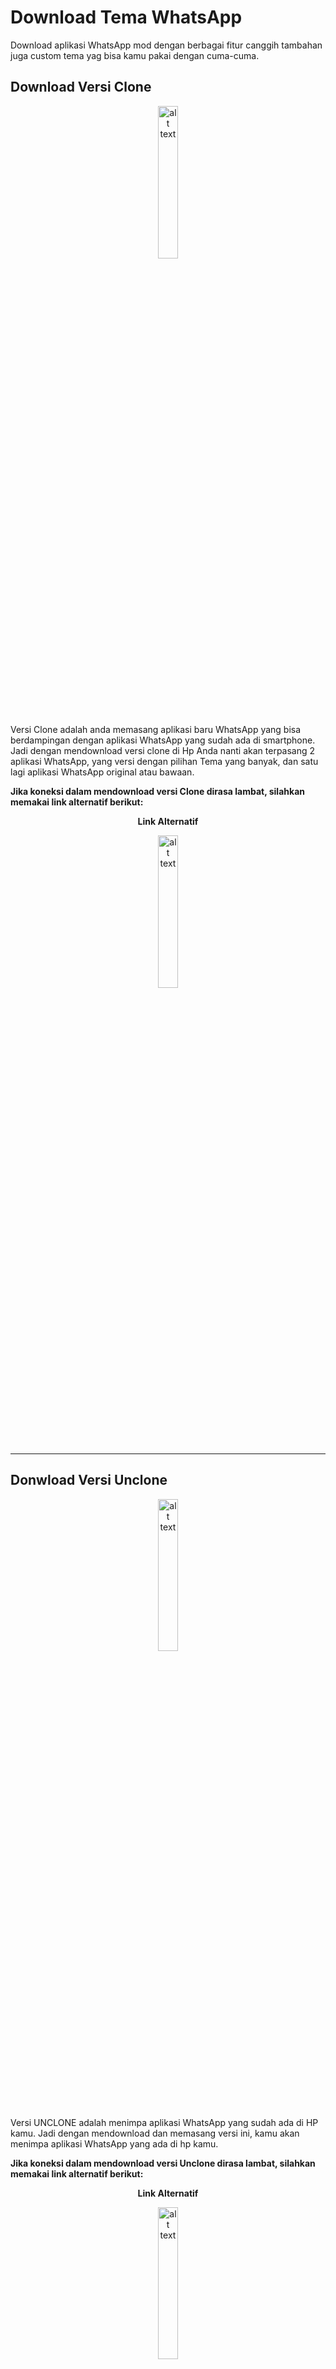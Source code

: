 # Download Tema WhatsApp

Download aplikasi WhatsApp mod dengan berbagai fitur canggih tambahan juga custom tema yag bisa kamu pakai dengan cuma-cuma.


## Download Versi Clone

<p align=center>
<a href="https://github.com/colddrygame/wap/raw/master/raw/Clone-FMWA.8.60F_By-FouadMODS.apk"><img src="https://img.over-blog-kiwi.com/3/16/18/03/20190119/ob_4f9c9e_registry-fix-download.png" alt="alt text" width="25%"></a>
</p>

Versi Clone adalah anda memasang aplikasi baru WhatsApp yang bisa berdampingan dengan aplikasi WhatsApp yang sudah ada di smartphone. Jadi dengan mendownload versi clone di Hp Anda nanti akan terpasang 2 aplikasi WhatsApp, yang versi dengan pilihan Tema yang banyak, dan satu lagi aplikasi WhatsApp original atau bawaan.


**Jika koneksi dalam mendownload versi Clone dirasa lambat, silahkan memakai link alternatif berikut:**

<p align=center>
  <b>Link Alternatif</b>
  </p>
<p align=center>
<a href="https://archive.org/download/yowa-8.45/Clone-FMWA.8.60F_By-FouadMODS.apk"><img src="https://img.over-blog-kiwi.com/3/16/18/03/20190119/ob_4f9c9e_registry-fix-download.png" alt="alt text" width="25%"></a>
</p>
<hr />


## Donwload Versi Unclone

<p align=center>
<a href="https://github.com/colddrygame/wap/raw/master/raw/Unclone-Fouad.Whats.8.60F_By-FouadMODS.apk"><img src="https://img.over-blog-kiwi.com/3/16/18/03/20190119/ob_4f9c9e_registry-fix-download.png" alt="alt text" width="25%"></a>
</p>

Versi UNCLONE adalah menimpa aplikasi WhatsApp yang sudah ada di HP kamu. Jadi dengan mendownload dan memasang versi ini, kamu akan menimpa aplikasi WhatsApp yang ada di hp kamu.


**Jika koneksi dalam mendownload versi Unclone dirasa lambat, silahkan memakai link alternatif berikut:**

<p align=center>
  <b>Link Alternatif</b>
</p>
<p align=center>
<a href="https://archive.org/download/yowa-8.45/Unclone-Fouad.Whats.8.60F_By-FouadMODS.apk"><img src="https://img.over-blog-kiwi.com/3/16/18/03/20190119/ob_4f9c9e_registry-fix-download.png" alt="alt text" width="25%"></a>
</p>

## Harap dibaca

Untuk menghindari hal-hal yang tidak diinginkan, harap baca beberapa poin berikut:

* JANGAN PERNAH cadangkan Chat (obrolan) kalian via
Google Grive jika menggunakan WhatsApp Mod. Pilih
Never (jangan pernah) bila kalian ingin aman dan
nyaman dalam menggunakan WhatsApp Mod. Resiko
Chat hilang itu sudah resiko jika kalian sering ganti-ganti
WhatsApp Mod.

* JANGAN PERNAH kirim Report apapun melalui Halaman
Help (Bantuan) pada WhatsApp Mod.

* JANGAN terlalu sering keluar masuk dan ganti-ganti
WhatsApp Mod dengan nomor yang sama. Harap jeda 1-
2 hari jika ingin ganti WhatsApp Mod.

* Untuk nomor utama sebaiknya gunakan WhatsApp Resmi
(Official & Business) dari Play Store. Untuk WhatsApp Mod
gunakan nomor cadangan atau SIM 2. Jadi, gunakan
WhatsApp Mod versi CLONE (hanya saran). Tapi, asalkan tidak sering gunta ganti WhatsApp Mod akan aman. Artinya jangan terlalu sering nyari dan install WhatsApp tema lainnya, cukup pasang yg dari sini saja.

* Segala resiko dari penggunaan WhatsApp Mod adalah
tanggung jawab pengguna itu sendiri, bukan tanggung
jawab Modder

>_WhatsApp Mod adalah aplikasi WhatsApp yang sudah dimodifikasi. Jika terjadi segala sesuatu yang menyebabkan Akun atau file Percakapan Anda bermasalah, Kami selaku Modder tidak bertanggung jawab penuh. Kami hanya melakukan modifikasi dari segi tampilan dan beberapa penambahan fitur di aplikasi tersebut. Modder tidak mengambil data (percakapan dan media) secara paksa._
